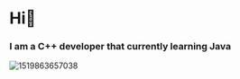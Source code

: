<h1> Hi👋</h1>
<h3>I am a C++ developer that currently learning Java</h3>

![1519863657038](https://user-images.githubusercontent.com/95048103/161373562-f82e4ff5-0877-416e-adbd-3d12be09d704.jpg)

